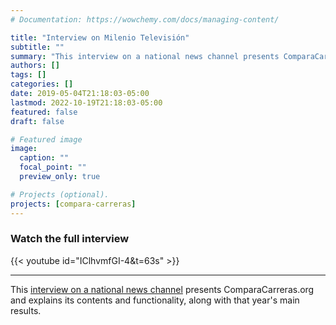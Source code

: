 ```yaml
---
# Documentation: https://wowchemy.com/docs/managing-content/

title: "Interview on Milenio Televisión"
subtitle: ""
summary: "This interview on a national news channel presents ComparaCarreras and explains its contents and functionality, along with that year's main results."
authors: []
tags: []
categories: []
date: 2019-05-04T21:18:03-05:00
lastmod: 2022-10-19T21:18:03-05:00
featured: false
draft: false

# Featured image
image:
  caption: ""
  focal_point: ""
  preview_only: true

# Projects (optional).
projects: [compara-carreras]
---
```

### Watch the full interview

{{< youtube id="IClhvmfGI-4&t=63s" >}}

---
This [interview on a national news channel](IClhvmfGI-4&t=63s) presents ComparaCarreras.org and explains its contents and functionality, along with that year's main results.